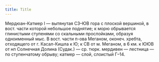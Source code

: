 ```yaml
---
title: Title
---
```


Мердюан-Катмер I — вытянутая СЗ–ЮВ гора с плоской вершиной, в вост. части
которой небольшое поднятие; к морю обрывается глинистыми ступенями со скальными
прослойками, образуя одноименный мыс. В вост. части п-ова Меганом, оконеч.
хребта, отходящего от г. Касал-Кишла к Ю; к СВ от м. Меганом, в 6 км. к ЮЮВ от
нп Солнечная Долина (Судак.) — ср. тюрк. мердивен — лестница — по ступенчатому
обрыву; катмер — слой, слоистый Г–14.
